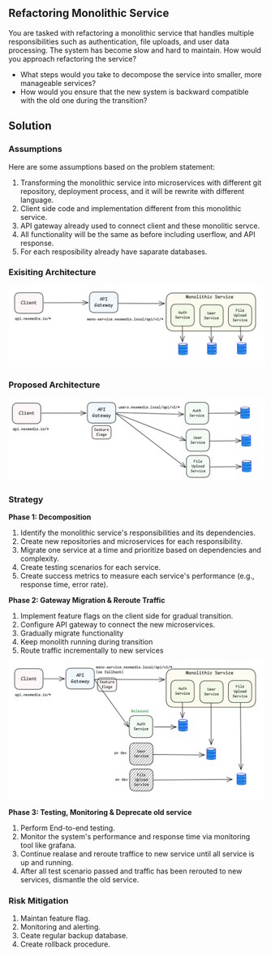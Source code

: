 ## Refactoring Monolithic Service
You are tasked with refactoring a monolithic service that handles multiple responsibilities such as authentication, file uploads, and user data processing. The system has become slow and hard to maintain. How would you approach refactoring the service?
- What steps would you take to decompose the service into smaller, more manageable services?
- How would you ensure that the new system is backward compatible with the old one during the transition?

## Solution
### Assumptions
Here are some assumptions based on the problem statement:
1. Transforming the monolithic service into microservices with different git repository, deployment process, and it will be rewrite with different language.
2. Client side code and implementation different from this monolithic service.
3. API gateway already used to connect client and these monolitic servce.
4. All functionality will be the same as before including userflow, and API response.
5. For each resposibility already have saparate databases.

### Exisiting Architecture
![Architecture](exisiting-architecture.png "Exisiting Architecture")

### Proposed Architecture
![Architecture](proposed-architecture.png "Proposed Architecture")

### Strategy
**Phase 1: Decomposition**
1. Identify the monolithic service's responsibilities and its dependencies.
2. Create new repositories and microservices for each responsibility.
3. Migrate one service at a time and prioritize based on dependencies and complexity.
4. Create testing scenarios for each service.
5. Create success metrics to measure each service's performance (e.g., response time, error rate).

**Phase 2: Gateway Migration & Reroute Traffic**
1. Implement feature flags on the client side for gradual transition.
2. Configure API gateway to connect the new microservices.
3. Gradually migrate functionality
4. Keep monolith running during transition
5. Route traffic incrementally to new services

![Phase 2](phase-2.png "Phase 2")

**Phase 3: Testing, Monitoring & Deprecate old service**
1. Perform End-to-end testing.
2. Monitor the system's performance and response time via monitoring tool like grafana.
3. Continue realase and reroute traffice to new service until all service is up and running.
4. After all test scenario passed and traffic has been rerouted to new services, dismantle the old service.

### Risk Mitigation
1. Maintan feature flag.
2. Monitoring and alerting.
3. Ceate regular backup database.
4. Create rollback procedure.